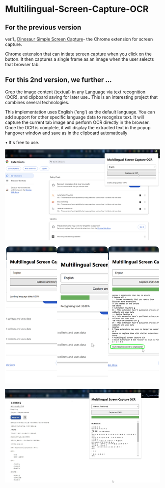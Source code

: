 # Multilingual-Screen-Capture-OCR
## For the previous version 
ver.1_ [Dinosaur Simple Screen Capture](https://chromewebstore.google.com/detail/dinosaur-simple-screen-ca/ihlghidaealabapfnljlafbkeiidlbjl)- the Chrome extension for screen capture.

Chrome extension that can initiate screen capture when you click on the button.
It then captures a single frame as an image when the user selects that browser tab.


## For this 2nd version, we further ...
Grep the image content (textual) in any Language via text recognition (OCR), and clipboard saving for later use.. This is an interesting project that combines several technologies.

This implementation uses English ('eng') as the default language. You can add support for other specific language data to recognize text.
It will capture the current tab image and perform OCR directly in the browser.
Once the OCR is complete, it will display the extracted text in the popup hangover window and save as in the clipboard automatically

•  It's free to use. 


![ocr1 alt](./images/resize_7resize_71s.png) 

![ocr-processing alt](./images/collage.png) 

![ocr5-chi alt](./images/resize_75s_chi.jpeg)



